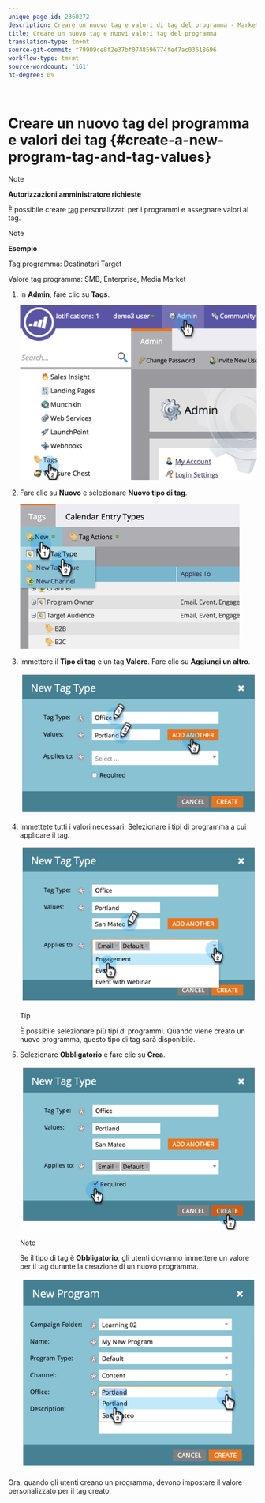 ```yaml
---
unique-page-id: 2360272
description: Creare un nuovo tag e valori di tag del programma - Marketo Docs - Documentazione del prodotto
title: Creare un nuovo tag e nuovi valori tag del programma
translation-type: tm+mt
source-git-commit: f79909ce8f2e37bf0748596774fe47ac03618696
workflow-type: tm+mt
source-wordcount: '161'
ht-degree: 0%

---
```



# Creare un nuovo tag del programma e valori dei tag {#create-a-new-program-tag-and-tag-values}

>[!NOTE]
>
>**Autorizzazioni amministratore richieste**

È possibile creare [tag](/help/marketo/product-docs/core-marketo-concepts/programs/working-with-programs/understanding-tags.md) personalizzati per i programmi e assegnare valori al tag.

>[!NOTE]
>
>**Esempio**
>
>Tag programma: Destinatari Target
>
>Valore tag programma: SMB, Enterprise, Media Market

1. In **Admin**, fare clic su **Tags**.

   ![](assets/image2014-9-24-12-3a10-3a32.png)

1. Fare clic su **Nuovo** e selezionare **Nuovo tipo di tag**.

   ![](assets/image2014-9-24-12-3a12-3a43.png)

1. Immettere il **Tipo di tag** e un tag **Valore**. Fare clic su **Aggiungi un altro**.

   ![](assets/image2014-9-24-12-3a16-3a55.png)

1. Immettete tutti i valori necessari. Selezionare i tipi di programma a cui applicare il tag.

   ![](assets/image2014-9-24-12-3a17-3a29.png)

   >[!TIP]
   >
   >È possibile selezionare più tipi di programmi. Quando viene creato un nuovo programma, questo tipo di tag sarà disponibile.

1. Selezionare **Obbligatorio** e fare clic su **Crea**.

   ![](assets/image2014-9-24-12-3a18-3a33.png)

   >[!NOTE]
   >
   >Se il tipo di tag è **Obbligatorio**, gli utenti dovranno immettere un valore per il tag durante la creazione di un nuovo programma.

   ![](assets/image2014-9-24-12-3a19-3a17.png)

Ora, quando gli utenti creano un programma, devono impostare il valore personalizzato per il tag creato.
